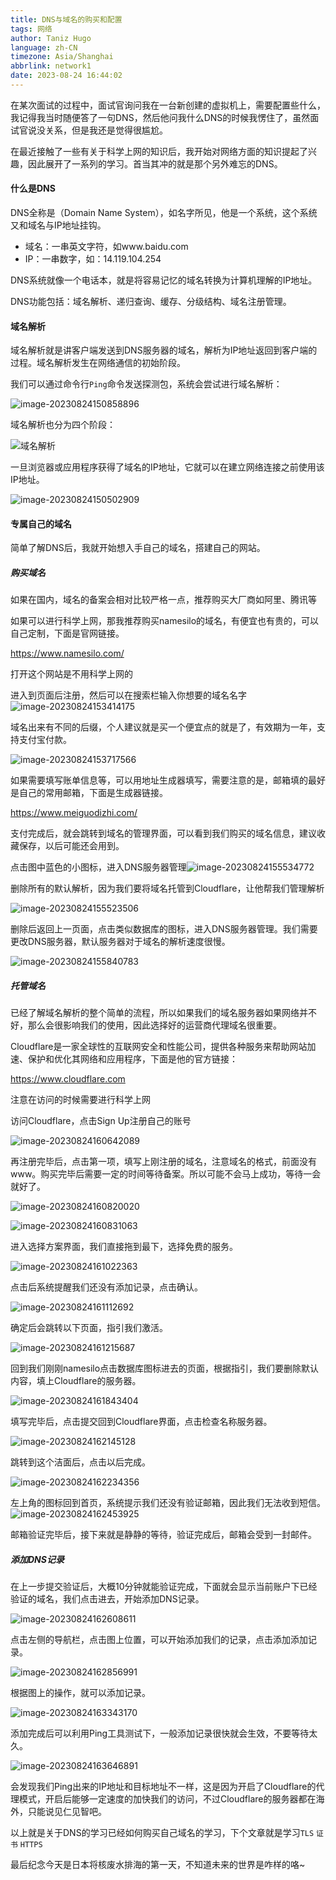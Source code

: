 ```yaml
---
title: DNS与域名的购买和配置
tags: 网络
author: Taniz Hugo
language: zh-CN
timezone: Asia/Shanghai
abbrlink: network1
date: 2023-08-24 16:44:02
---
```



在某次面试的过程中，面试官询问我在一台新创建的虚拟机上，需要配置些什么，我记得我当时随便答了一句DNS，然后他问我什么DNS的时候我愣住了，虽然面试官说没关系，但是我还是觉得很尴尬。

在最近接触了一些有关于科学上网的知识后，我开始对网络方面的知识提起了兴趣，因此展开了一系列的学习。首当其冲的就是那个另外难忘的DNS。



#### 什么是DNS

DNS全称是（Domain Name System），如名字所见，他是一个系统，这个系统又和域名与IP地址挂钩。

* 域名：一串英文字符，如www.baidu.com
* IP：一串数字，如：14.119.104.254

DNS系统就像一个电话本，就是将容易记忆的域名转换为计算机理解的IP地址。

DNS功能包括：域名解析、递归查询、缓存、分级结构、域名注册管理。



#### 域名解析

域名解析就是讲客户端发送到DNS服务器的域名，解析为IP地址返回到客户端的过程。域名解析发生在网络通信的初始阶段。

我们可以通过命令行`Ping`命令发送探测包，系统会尝试进行域名解析：

![image-20230824150858896](https://s2.loli.net/2023/08/24/UXbNuxsICkBfdaO.png)



域名解析也分为四个阶段：

![域名解析](https://s2.loli.net/2023/08/24/wprQlJmoRs19O6k.png)


一旦浏览器或应用程序获得了域名的IP地址，它就可以在建立网络连接之前使用该IP地址。

![image-20230824150502909](https://s2.loli.net/2023/08/24/1rjlXwsgk4FUzQa.png)



#### 专属自己的域名

简单了解DNS后，我就开始想入手自己的域名，搭建自己的网站。



##### 购买域名

如果在国内，域名的备案会相对比较严格一点，推荐购买大厂商如阿里、腾讯等

如果可以进行科学上网，那我推荐购买namesilo的域名，有便宜也有贵的，可以自己定制，下面是官网链接。

https://www.namesilo.com/

打开这个网站是不用科学上网的

进入到页面后注册，然后可以在搜索栏输入你想要的域名名字
![image-20230824153414175](https://s2.loli.net/2023/08/24/bzBvhFkiVaHrStu.png)

域名出来有不同的后缀，个人建议就是买一个便宜点的就是了，有效期为一年，支持支付宝付款。

![image-20230824153717566](https://s2.loli.net/2023/08/24/5Q62MPk9Zelf37K.png)

如果需要填写账单信息等，可以用地址生成器填写，需要注意的是，邮箱填的最好是自己的常用邮箱，下面是生成器链接。

https://www.meiguodizhi.com/

支付完成后，就会跳转到域名的管理界面，可以看到我们购买的域名信息，建议收藏保存，以后可能还会用到。

点击图中蓝色的小图标，进入DNS服务器管理![image-20230824155534772](https://s2.loli.net/2023/08/24/xXUi32CsblSd4OI.png)

删除所有的默认解析，因为我们要将域名托管到Cloudflare，让他帮我们管理解析

![image-20230824155523506](https://s2.loli.net/2023/08/24/5SQFUYXdVcWIC3g.png)

删除后返回上一页面，点击类似数据库的图标，进入DNS服务器管理。我们需要更改DNS服务器，默认服务器对于域名的解析速度很慢。

![image-20230824155840783](https://s2.loli.net/2023/08/24/kBDmUl5nAQyO3VR.png)



##### 托管域名

已经了解域名解析的整个简单的流程，所以如果我们的域名服务器如果网络并不好，那么会很影响我们的使用，因此选择好的运营商代理域名很重要。

Cloudflare是一家全球性的互联网安全和性能公司，提供各种服务来帮助网站加速、保护和优化其网络和应用程序，下面是他的官方链接：

https://www.cloudflare.com

注意在访问的时候需要进行科学上网

访问Cloudflare，点击Sign Up注册自己的账号

![image-20230824160642089](https://s2.loli.net/2023/08/24/S4aHTQxvlfyXpYZ.png)

再注册完毕后，点击第一项，填写上刚注册的域名，注意域名的格式，前面没有www。购买完毕后需要一定的时间等待备案。所以可能不会马上成功，等待一会就好了。

![image-20230824160820020](https://s2.loli.net/2023/08/24/QoN7MLWS54HeACu.png)

![image-20230824160831063](https://s2.loli.net/2023/08/24/S5lwaiA4rKIqUvZ.png)

进入选择方案界面，我们直接拖到最下，选择免费的服务。

![image-20230824161022363](https://s2.loli.net/2023/08/24/5hBJ2Kv47WetdPE.png)

点击后系统提醒我们还没有添加记录，点击确认。

![image-20230824161112692](C:/Users/17514/AppData/Roaming/Typora/typora-user-images/image-20230824161112692.png)

确定后会跳转以下页面，指引我们激活。

![image-20230824161215687](https://s2.loli.net/2023/08/24/f9HXgR2qz1v7et5.png)

回到我们刚刚namesilo点击数据库图标进去的页面，根据指引，我们要删除默认内容，填上Cloudflare的服务器。

![image-20230824161843404](https://s2.loli.net/2023/08/24/wlzTNm9URnqY2LP.png)

填写完毕后，点击提交回到Cloudflare界面，点击检查名称服务器。

![image-20230824162145128](https://s2.loli.net/2023/08/24/AToF1XBprVf65hN.png)

跳转到这个洁面后，点击以后完成。

![image-20230824162234356](https://s2.loli.net/2023/08/24/ItwGsBfvWebrADx.png)

左上角的图标回到首页，系统提示我们还没有验证邮箱，因此我们无法收到短信。
![image-20230824162453925](https://s2.loli.net/2023/08/24/qsoBD8kGbTIK7nf.png)

邮箱验证完毕后，接下来就是静静的等待，验证完成后，邮箱会受到一封邮件。



##### 添加DNS记录

在上一步提交验证后，大概10分钟就能验证完成，下面就会显示当前账户下已经验证的域名，我们点击进去，开始添加DNS记录。

![image-20230824162608611](https://s2.loli.net/2023/08/24/TC4MJYk2vfbBnl6.png)

点击左侧的导航栏，点击图上位置，可以开始添加我们的记录，点击添加添加记录。

![image-20230824162856991](https://s2.loli.net/2023/08/24/eVsw6y1duMarfq9.png)

根据图上的操作，就可以添加记录。

![image-20230824163343170](https://s2.loli.net/2023/08/24/GcrueBKRW9JF8z4.png)

添加完成后可以利用Ping工具测试下，一般添加记录很快就会生效，不要等待太久。

![image-20230824163646891](https://s2.loli.net/2023/08/24/Z8FLcKRm7DiAPaB.png)

会发现我们Ping出来的IP地址和目标地址不一样，这是因为开启了Cloudflare的代理模式，开启后能够一定速度的加快我们的访问，不过Cloudflare的服务器都在海外，只能说见仁见智吧。


以上就是关于DNS的学习已经如何购买自己域名的学习，下个文章就是学习`TLS` `证书` `HTTPS`

最后纪念今天是日本将核废水排海的第一天，不知道未来的世界是咋样的咯~